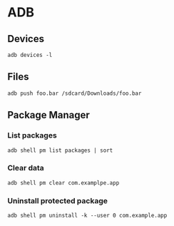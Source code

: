 # ADB

## Devices

`adb devices -l`

## Files

`adb push foo.bar /sdcard/Downloads/foo.bar`

## Package Manager

### List packages

`adb shell pm list packages | sort`

### Clear data

`adb shell pm clear com.examplpe.app`

### Uninstall protected package

`adb shell pm uninstall -k --user 0 com.example.app`
